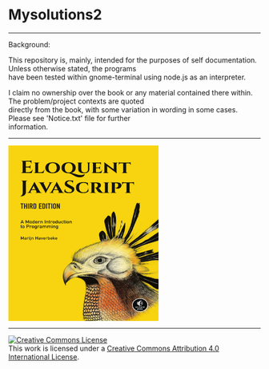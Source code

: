 # Mysolutions2
  <hr>
  Background:  
    
  This repository is, mainly, intended for the purposes of self documentation. Unless otherwise stated, the programs  
  have been tested within gnome-terminal using node.js as an interpreter.  
    
  I claim no ownership over the book or any material contained there within. The problem/project contexts are quoted  
  directly from the book, with some variation in wording in some cases. Please see 'Notice.txt' file for further  
  information.  
  <hr>
  <img src="Image/cover.jpg" alt="Book Cover Image" width="300" height="350" align="middle">  
  <hr>
  <a rel="license" href="http://creativecommons.org/licenses/by/4.0/"><img alt="Creative Commons License" style="border-width:0" src="https://i.creativecommons.org/l/by/4.0/88x31.png" /></a><br />This work is licensed under a <a rel="license" href="http://creativecommons.org/licenses/by/4.0/">Creative Commons Attribution 4.0 International License</a>.
